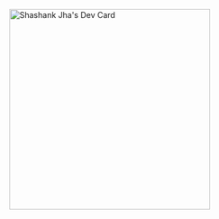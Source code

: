 <a href="https://app.daily.dev/shashankjha"><img src="https://api.daily.dev/devcards/v2/jRXNnyZ3ydHNnfbbMFNyp.png?r=01w&type=default" width="356" alt="Shashank Jha's Dev Card"/></a>
